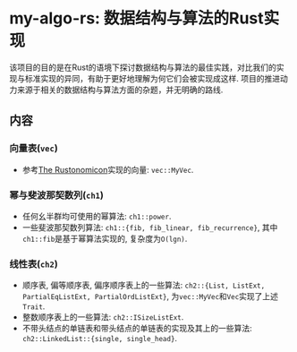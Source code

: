 # my-algo-rs: 数据结构与算法的Rust实现
该项目的目的是在Rust的语境下探讨数据结构与算法的最佳实践，对比我们的实现与标准实现的异同，有助于更好地理解为何它们会被实现成这样.
项目的推进动力来源于相关的数据结构与算法方面的杂题，并无明确的路线.

## 内容

### 向量表(`vec`)
- 参考[The Rustonomicon](https://doc.rust-lang.org/stable/nomicon/)实现的向量: `vec::MyVec`.

### 幂与斐波那契数列(`ch1`)
- 任何幺半群均可使用的幂算法: `ch1::power`.
- 一些斐波那契数列算法: `ch1::{fib, fib_linear, fib_recurrence}`, 其中`ch1::fib`是基于幂算法实现的, 复杂度为`O(lgn)`.

### 线性表(`ch2`)
- 顺序表, 偏等顺序表, 偏序顺序表上的一些算法: `ch2::{List, ListExt, PartialEqListExt, PartialOrdListExt}`, 为`vec::MyVec`和`Vec`实现了上述`Trait`.
- 整数顺序表上的一些算法: `ch2::ISizeListExt`.
- 不带头结点的单链表和带头结点的单链表的实现及其上的一些算法: `ch2::LinkedList::{single, single_head}`.
